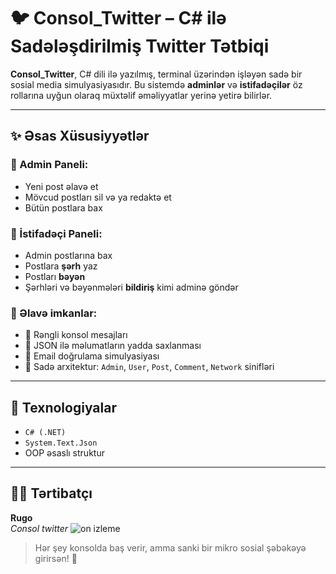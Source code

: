# 🐦 Consol_Twitter – C# ilə Sadələşdirilmiş Twitter Tətbiqi

**Consol_Twitter**, C# dili ilə yazılmış, terminal üzərindən işləyən sadə bir sosial media simulyasiyasıdır. Bu sistemdə **adminlər** və **istifadəçilər** öz rollarına uyğun olaraq müxtəlif əməliyyatlar yerinə yetirə bilirlər.

---

## ✨ Əsas Xüsusiyyətlər

### 🔹 Admin Paneli:
- Yeni post əlavə et  
- Mövcud postları sil və ya redaktə et  
- Bütün postlara bax  

### 🔹 İstifadəçi Paneli:
- Admin postlarına bax  
- Postlara **şərh** yaz  
- Postları **bəyən**  
- Şərhləri və bəyənmələri **bildiriş** kimi adminə göndər  

### 🔹 Əlavə imkanlar:
- 🎨 Rəngli konsol mesajları  
- 💾 JSON ilə məlumatların yadda saxlanması  
- 📧 Email doğrulama simulyasiyası  
- 🧱 Sadə arxitektur: `Admin`, `User`, `Post`, `Comment`, `Network` sinifləri  

---

## 🔧 Texnologiyalar

- `C# (.NET)`
- `System.Text.Json`
- OOP əsaslı struktur

---

## 👨‍💻 Tərtibatçı

**Rugo**  
*Consol twitter*
![on izleme]()


> Hər şey konsolda baş verir, amma sanki bir mikro sosial şəbəkəyə girirsən! 🖤



